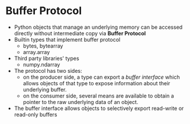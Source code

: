 # Buffer Protocol

* Python objects that manage an underlying memory can be accessed directly without intermediate copy via **Buffer Protocol**
* Builtin types that implement buffer protocol
    - bytes, bytearray
    - array.array
* Third party libraries' types
    - numpy.ndarray
* The protocol has two sides:
    - on the producer side, a type can export a _buffer interface_ which allows objects of that type to expose information about their underlying buffer.
    - on the consumer side, several means are available to obtain a pointer to the raw underlying data of an object.
* The buffer interface allows objects to selectively export read-write or read-only buffers
